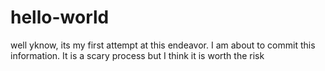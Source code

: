 # hello-world
well yknow, its my first attempt at this endeavor.
I am about to commit this information. It is a scary process but I think it is worth the risk
